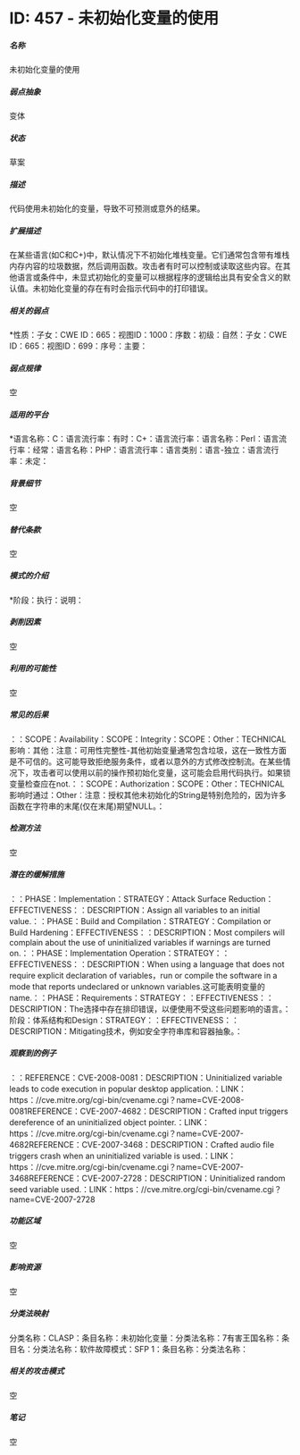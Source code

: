 # ID: 457 - 未初始化变量的使用
<h5>名称</h5>未初始化变量的使用
<h5>弱点抽象</h5>变体
<h5>状态</h5>草案
<h5>描述</h5>代码使用未初始化的变量，导致不可预测或意外的结果。
<h5>扩展描述</h5>在某些语言(如C和C+)中，默认情况下不初始化堆栈变量。它们通常包含带有堆栈内存内容的垃圾数据，然后调用函数。攻击者有时可以控制或读取这些内容。在其他语言或条件中，未显式初始化的变量可以根据程序的逻辑给出具有安全含义的默认值。未初始化变量的存在有时会指示代码中的打印错误。
<h5>相关的弱点</h5>*性质：子女：CWE ID：665：视图ID：1000：序数：初级：自然：子女：CWE ID：665：视图ID：699：序号：主要：
<h5>弱点规律</h5>空
<h5>适用的平台</h5>*语言名称：C：语言流行率：有时：C+：语言流行率：语言名称：Perl：语言流行率：经常：语言名称：PHP：语言流行率：语言类别：语言-独立：语言流行率：未定：
<h5>背景细节</h5>空
<h5>替代条款</h5>空
<h5>模式的介绍</h5>*阶段：执行：说明：
<h5>剥削因素</h5>空
<h5>利用的可能性</h5>空
<h5>常见的后果</h5>：：SCOPE：Availability：SCOPE：Integrity：SCOPE：Other：TECHNICAL影响：其他：注意：可用性完整性-其他初始变量通常包含垃圾，这在一致性方面是不可信的。这可能导致拒绝服务条件，或者以意外的方式修改控制流。在某些情况下，攻击者可以使用以前的操作预初始化变量，这可能会启用代码执行。如果锁变量检查应在not.：：SCOPE：Authorization：SCOPE：Other：TECHNICAL影响时通过：Other：注意：授权其他未初始化的String是特别危险的，因为许多函数在字符串的末尾(仅在末尾)期望NULL。：
<h5>检测方法</h5>空
<h5>潜在的缓解措施</h5>：：PHASE：Implementation：STRATEGY：Attack Surface Reduction：EFFECTIVENESS：：DESCRIPTION：Assign all variables to an initial value.：：PHASE：Build and Compilation：STRATEGY：Compilation or Build Hardening：EFFECTIVENESS：：DESCRIPTION：Most compilers will complain about the use of uninitialized variables if warnings are turned on.：：PHASE：Implementation Operation：STRATEGY：：EFFECTIVENESS：：DESCRIPTION：When using a language that does not require explicit declaration of variables，run or compile the software in a mode that reports undeclared or unknown variables.这可能表明变量的name.：：PHASE：Requirements：STRATEGY：：EFFECTIVENESS：：DESCRIPTION：The选择中存在排印错误，以便使用不受这些问题影响的语言。：阶段：体系结构和Design：STRATEGY：：EFFECTIVENESS：：DESCRIPTION：Mitigating技术，例如安全字符串库和容器抽象。：
<h5>观察到的例子</h5>：：REFERENCE：CVE-2008-0081：DESCRIPTION：Uninitialized variable leads to code execution in popular desktop application.：LINK：https：//cve.mitre.org/cgi-bin/cvename.cgi？name=CVE-2008-0081REFERENCE：CVE-2007-4682：DESCRIPTION：Crafted input triggers dereference of an uninitialized object pointer.：LINK：https：//cve.mitre.org/cgi-bin/cvename.cgi？name=CVE-2007-4682REFERENCE：CVE-2007-3468：DESCRIPTION：Crafted audio file triggers crash when an uninitialized variable is used.：LINK：https：//cve.mitre.org/cgi-bin/cvename.cgi？name=CVE-2007-3468REFERENCE：CVE-2007-2728：DESCRIPTION：Uninitialized random seed variable used.：LINK：https：//cve.mitre.org/cgi-bin/cvename.cgi？name=CVE-2007-2728
<h5>功能区域</h5>空
<h5>影响资源</h5>空
<h5>分类法映射</h5>分类名称：CLASP：条目名称：未初始化变量：分类法名称：7有害王国名称：条目名：分类法名称：软件故障模式：SFP 1：条目名称：分类法名称：
<h5>相关的攻击模式</h5>空
<h5>笔记</h5>空

